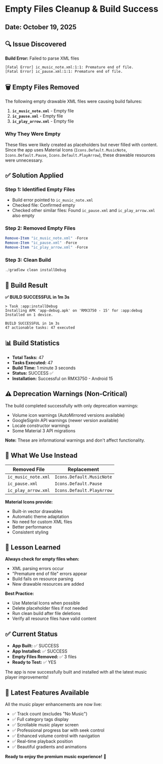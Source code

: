 # Empty Files Cleanup & Build Success

## Date: October 19, 2025

## 🔍 Issue Discovered

**Build Error:** Failed to parse XML files
```
[Fatal Error] ic_music_note.xml:1:1: Premature end of file.
[Fatal Error] ic_pause.xml:1:1: Premature end of file.
```

## 🗑️ Empty Files Removed

The following empty drawable XML files were causing build failures:

1. **`ic_music_note.xml`** - Empty file
2. **`ic_pause.xml`** - Empty file  
3. **`ic_play_arrow.xml`** - Empty file

### Why They Were Empty
These files were likely created as placeholders but never filled with content. Since the app uses Material Icons (`Icons.Default.MusicNote`, `Icons.Default.Pause`, `Icons.Default.PlayArrow`), these drawable resources were unnecessary.

## ✅ Solution Applied

### Step 1: Identified Empty Files
- Build error pointed to `ic_music_note.xml`
- Checked file: Confirmed empty
- Checked other similar files: Found `ic_pause.xml` and `ic_play_arrow.xml` also empty

### Step 2: Removed Empty Files
```powershell
Remove-Item "ic_music_note.xml" -Force
Remove-Item "ic_pause.xml" -Force
Remove-Item "ic_play_arrow.xml" -Force
```

### Step 3: Clean Build
```powershell
./gradlew clean installDebug
```

## 🎉 Build Result

**✅ BUILD SUCCESSFUL in 1m 3s**

```
> Task :app:installDebug
Installing APK 'app-debug.apk' on 'RMX3750 - 15' for :app:debug
Installed on 1 device.

BUILD SUCCESSFUL in 1m 3s
47 actionable tasks: 47 executed
```

## 📊 Build Statistics

- **Total Tasks:** 47
- **Tasks Executed:** 47
- **Build Time:** 1 minute 3 seconds
- **Status:** SUCCESS ✅
- **Installation:** Successful on RMX3750 - Android 15

## ⚠️ Deprecation Warnings (Non-Critical)

The build completed successfully with only deprecation warnings:
- Volume icon warnings (AutoMirrored versions available)
- GoogleSignIn API warnings (newer version available)
- Locale constructor warnings
- Some Material 3 API migrations

**Note:** These are informational warnings and don't affect functionality.

## 🔧 What We Use Instead

| Removed File | Replacement |
|--------------|-------------|
| `ic_music_note.xml` | `Icons.Default.MusicNote` |
| `ic_pause.xml` | `Icons.Default.Pause` |
| `ic_play_arrow.xml` | `Icons.Default.PlayArrow` |

**Material Icons provide:**
- Built-in vector drawables
- Automatic theme adaptation
- No need for custom XML files
- Better performance
- Consistent styling

## 🎯 Lesson Learned

**Always check for empty files when:**
- XML parsing errors occur
- "Premature end of file" errors appear
- Build fails on resource parsing
- New drawable resources are added

**Best Practice:**
- Use Material Icons when possible
- Delete placeholder files if not needed
- Run clean build after file deletions
- Verify all resource files have valid content

## ✅ Current Status

- **App Built:** ✅ SUCCESS
- **App Installed:** ✅ SUCCESS
- **Empty Files Removed:** ✅ 3 files
- **Ready to Test:** ✅ YES

The app is now successfully built and installed with all the latest music player improvements!

## 🎵 Latest Features Available

All the music player enhancements are now live:
- ✅ Track count (excludes "No Music")
- ✅ Full category tags display
- ✅ Scrollable music player screen
- ✅ Professional progress bar with seek control
- ✅ Enhanced volume control with navigation
- ✅ Real-time playback position
- ✅ Beautiful gradients and animations

**Ready to enjoy the premium music experience!** 🚀
